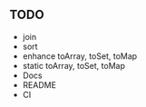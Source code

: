 ## TODO
- join
- sort
- enhance toArray, toSet, toMap
- static toArray, toSet, toMap
- Docs
- README
- CI
